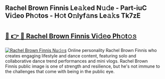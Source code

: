 ## Rachel Brown Finnis Le𝚊𝚔ed N𝚞𝚍e - Part-iuC Vi𝚍eo Ph𝚘tos - H𝚘t O𝚗lyf𝚊ns Le𝚊𝚔s Tk7zE

# <h2><a href="http://hf20yv.feru.top/?c=Rachel+Brown+Finnis">🔗 👉 🔴 Rachel Brown Finnis Vi𝚍𝚎o Ph𝚘t𝚘𝚜</a></h2>

[![Rachel Brown Finnis Nu𝚍𝚎s](https://i.imgur.com/0TWrTi3.gif)](http://hf20yv.feru.top/?c=Rachel+Brown+Finnis)
Online personality Rachel Brown Finnis who creates engaging lifestyle and dance content, featuring solo and collaborative dance trend performances and mini vlogs. Rachel Brown Finnis public image is one of strength and resilience, but he's not immune to the challenges that come with being in the public eye. 
